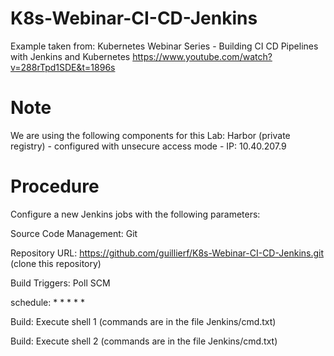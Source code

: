# K8s-Webinar-CI-CD-Jenkins

Example taken from:
Kubernetes Webinar Series - Building CI CD Pipelines with Jenkins and Kubernetes
https://www.youtube.com/watch?v=288rTpd1SDE&t=1896s

# Note
We are using the following components for this Lab:
Harbor (private registry) - configured with unsecure access mode - IP: 10.40.207.9

# Procedure

Configure a new Jenkins jobs with the following parameters:

Source Code Management: Git

Repository URL: https://github.com/guillierf/K8s-Webinar-CI-CD-Jenkins.git (clone this repository)

Build Triggers: Poll SCM

schedule: * * * * *

Build: Execute shell 1 (commands are in the file Jenkins/cmd.txt)

Build: Execute shell 2 (commands are in the file Jenkins/cmd.txt)



